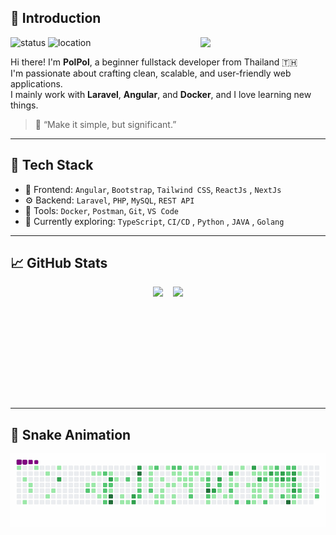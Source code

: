 ## 👋 Introduction

<!-- Profile GIF -->
<img align="right" src="https://media.giphy.com/media/JIX9t2j0ZTN9S/giphy.gif" width="200"/>

![status](https://img.shields.io/badge/status-active-brightgreen)
![location](https://img.shields.io/badge/location-Thailand-ff69b4)


Hi there! I'm **PolPol**, a beginner fullstack developer from Thailand 🇹🇭  
I'm passionate about crafting clean, scalable, and user-friendly web applications.  
I mainly work with **Laravel**, **Angular**, and **Docker**, and I love learning new things.

> 🧠 “Make it simple, but significant.”

---

## 🚀 Tech Stack

- 🧩 Frontend: `Angular`, `Bootstrap`, `Tailwind CSS`, `ReactJs` , `NextJs` 
- ⚙️ Backend: `Laravel`, `PHP`, `MySQL`, `REST API`
- 🧰 Tools: `Docker`, `Postman`, `Git`, `VS Code`
- 🔭 Currently exploring: `TypeScript`, `CI/CD` , `Python` , `JAVA` , `Golang` 

---


## 📈 GitHub Stats

<div style="display: flex; justify-content: center; gap: 1rem;">
<img src="https://github-readme-stats.vercel.app/api?username=jirametss&show_icons=true&theme=tokyonight&hide_border=true&card_width=400" height="180px" />
<img src="https://github-readme-stats.vercel.app/api/top-langs/?username=jirametss&layout=compact&theme=tokyonight&hide_border=true&card_width=400" height="180px" />
</div>

---

## 🐍 Snake Animation

![snake gif](https://raw.githubusercontent.com/Platane/snk/output/github-contribution-grid-snake.gif)
